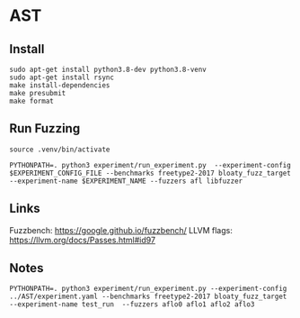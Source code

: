 # AST


## Install
```
sudo apt-get install python3.8-dev python3.8-venv
sudo apt-get install rsync
make install-dependencies
make presubmit
make format
```




## Run Fuzzing
```
source .venv/bin/activate
```

```
PYTHONPATH=. python3 experiment/run_experiment.py  --experiment-config $EXPERIMENT_CONFIG_FILE --benchmarks freetype2-2017 bloaty_fuzz_target --experiment-name $EXPERIMENT_NAME --fuzzers afl libfuzzer
```


## Links

Fuzzbench: https://google.github.io/fuzzbench/
LLVM flags: https://llvm.org/docs/Passes.html#id97

## Notes

```
PYTHONPATH=. python3 experiment/run_experiment.py --experiment-config ../AST/experiment.yaml --benchmarks freetype2-2017 bloaty_fuzz_target --experiment-name test_run  --fuzzers aflo0 aflo1 aflo2 aflo3  
```